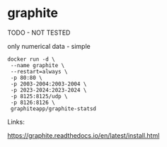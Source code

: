 # graphite 

TODO - NOT  TESTED 

only numerical data - simple 


```
docker run -d \
 --name graphite \
 --restart=always \
 -p 80:80 \
 -p 2003-2004:2003-2004 \
 -p 2023-2024:2023-2024 \
 -p 8125:8125/udp \
 -p 8126:8126 \
 graphiteapp/graphite-statsd
```


Links: 

<https://graphite.readthedocs.io/en/latest/install.html>
